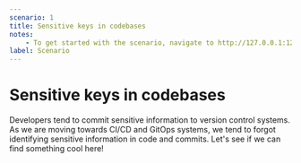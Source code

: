 ```yaml
---
scenario: 1
title: Sensitive keys in codebases
notes:
    - To get started with the scenario, navigate to http://127.0.0.1:1230
label: Scenario
---
```


# Sensitive keys in codebases

Developers tend to commit sensitive information to version control systems. As we are moving towards CI/CD and GitOps systems, we tend to forgot identifying sensitive information in code and commits. Let's see if we can find something cool here!
